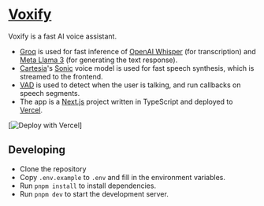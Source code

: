 # [Voxify](ai-voice-assistant-gules.vercel.app)

Voxify is a fast AI voice assistant.

-   [Groq](https://groq.com) is used for fast inference of [OpenAI Whisper](https://github.com/openai/whisper) (for transcription) and [Meta Llama 3](https://llama.meta.com/llama3/) (for generating the text response).
-   [Cartesia](https://cartesia.ai)'s [Sonic](https://cartesia.ai/sonic) voice model is used for fast speech synthesis, which is streamed to the frontend.
-   [VAD](https://www.vad.ricky0123.com/) is used to detect when the user is talking, and run callbacks on speech segments.
-   The app is a [Next.js](https://nextjs.org) project written in TypeScript and deployed to [Vercel](https://vercel.com).

[![Deploy with Vercel]((ai-voice-assistant-gules.vercel.app))]

## Developing

-   Clone the repository
-   Copy `.env.example` to `.env` and fill in the environment variables.
-   Run `pnpm install` to install dependencies.
-   Run `pnpm dev` to start the development server.
